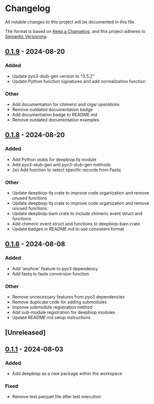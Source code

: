 # Changelog

All notable changes to this project will be documented in this file.

The format is based on [Keep a Changelog](https://keepachangelog.com/en/1.0.0/),
and this project adheres to [Semantic Versioning](https://semver.org/spec/v2.0.0.html).

## [0.1.9](https://github.com/cauliyang/DeepBioP/compare/deepbiop-fq-v0.1.8...deepbiop-fq-v0.1.9) - 2024-08-20

### Added
- Update pyo3-stub-gen version to "0.5.2"
- Update Python function signatures and add normalization function

### Other
- Add documentation for chimeric and cigar operations
- Remove outdated documentation badge
- Add documentation badge to README.md
- Remove outdated documentation examples

## [0.1.8](https://github.com/cauliyang/DeepBioP/compare/deepbiop-fq-v0.1.7...deepbiop-fq-v0.1.8) - 2024-08-20

### Added
- Add Python stubs for deepbiop.fq module
- Add pyo3-stub-gen and pyo3-stub-gen methods
- *(io)* Add function to select specific records from Fastq

### Other
- Update deepbiop-fq crate to improve code organization and remove unused functions
- Update deepbiop-fq crate to improve code organization and remove unused functions
- Update deepbiop-bam crate to include chimeric event struct and functions
- Add chimeric event struct and functions to deepbiop-bam crate
- Update badges in README.md to use consistent format

## [0.1.6](https://github.com/cauliyang/DeepBioP/compare/deepbiop-fq-v0.1.5...deepbiop-fq-v0.1.6) - 2024-08-08

### Added
- Add 'anyhow' feature to pyo3 dependency
- Add fastq to fasta conversion function

### Other
- Remove unnecessary features from pyo3 dependencies
- Remove duplicate code for adding submodules
- Improve submodule registration method
- Add sub-module registration for deepbiop modules
- Update README.md setup instructions

## \[Unreleased\]

## [0.1.1](https://github.com/cauliyang/DeepBioP/compare/deepbiop-fq-v0.1.0...deepbiop-fq-v0.1.1) - 2024-08-03

### Added

- Add deepbiop as a new package within the workspace

### Fixed

- Remove test.parquet file after test execution
